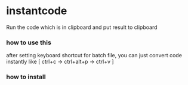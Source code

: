 # instantcode
Run the code which is in clipboard and put result to clipboard


### how to use this
after setting keyboard shortcut for batch file, 
you can just convert code instantly like 
    [ ctrl+c -> ctrl+alt+p -> ctrl+v ]  


### how to install
